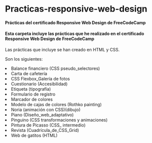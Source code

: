 # Practicas-responsive-web-design
<h4>Prácticas del certificado Responsive Web Design de FreeCodeCamp</h4>

<h4>Esta carpeta incluye las prácticas que he realizado en el certificado Responsive Web Design de FreeCodeCamp</h4>

<p>Las prácticas que incluye se han creado en HTML y CSS.</p>
<p>Son los siguientes:<p>
  <li>Balance financiero (CSS pseudo_selectores)</li>
  <li>Carta de cafetería</li>
  <li>CSS Flexbox_Galería de fotos</li>
  <li>Cuestionario (Accesibilidad)</li>
  <li>Etiqueta (tipografía)</li>
  <li>Formulario de registro</li>
  <li>Marcador de colores</li>
  <li>Modelo de cajas de colores (Rothko painting)</li>
  <li>Noria (animación con CSS)(dibujo)</li>
  <li>Piano (Diseño_web_adaptativo)</li>
  <li>Pinguino (CSS transformaciones y animaciones)</li>
  <li>Pintura de Picasso (CSS_ intermedio)</li>
  <li>Revista (Cuadrícula_de_CSS_Grid)</li>
  <li>Web de gatitos (HTML)</li>

